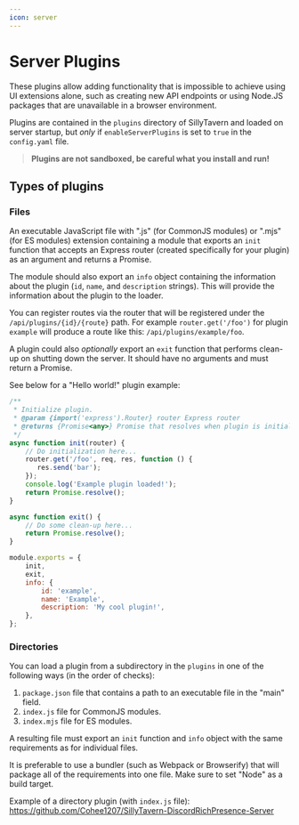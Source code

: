 ```yaml
---
icon: server
---
```


# Server Plugins

These plugins allow adding functionality that is impossible to achieve using UI extensions alone, such as creating new API endpoints or using Node.JS packages that are unavailable in a browser environment.

Plugins are contained in the `plugins` directory of SillyTavern and loaded on server startup, but *only* if `enableServerPlugins` is set to `true` in the `config.yaml` file.

> **Plugins are not sandboxed, be careful what you install and run!**

## Types of plugins

### Files

An executable JavaScript file with ".js" (for CommonJS modules) or ".mjs" (for ES modules) extension containing a module that exports an `init` function that accepts an Express router (created specifically for your plugin) as an argument and returns a Promise.

The module should also export an `info` object containing the information about the plugin (`id`, `name`, and `description` strings). This will provide the information about the plugin to the loader.

You can register routes via the router that will be registered under the `/api/plugins/{id}/{route}` path. For example `router.get('/foo')` for plugin `example` will produce a route like this: `/api/plugins/example/foo`.

A plugin could also *optionally* export an `exit` function that performs clean-up on shutting down the server. It should have no arguments and must return a Promise.

See below for a "Hello world!" plugin example:

```js
/**
 * Initialize plugin.
 * @param {import('express').Router} router Express router
 * @returns {Promise<any>} Promise that resolves when plugin is initialized
 */
async function init(router) {
    // Do initialization here...
    router.get('/foo', req, res, function () {
       res.send('bar');
    });
    console.log('Example plugin loaded!');
    return Promise.resolve();
}

async function exit() {
    // Do some clean-up here...
    return Promise.resolve();
}

module.exports = {
    init,
    exit,
    info: {
        id: 'example',
        name: 'Example',
        description: 'My cool plugin!',
    },
};
```

### Directories

You can load a plugin from a subdirectory in the `plugins` in one of the following ways (in the order of checks):

1. `package.json` file that contains a path to an executable file in the "main" field.
2. `index.js` file for CommonJS modules.
3. `index.mjs` file for ES modules.

A resulting file must export an `init` function and `info` object with the same requirements as for individual files.

It is preferable to use a bundler (such as Webpack or Browserify) that will package all of the requirements into one file. Make sure to set "Node" as a build target.

Example of a directory plugin (with `index.js` file): https://github.com/Cohee1207/SillyTavern-DiscordRichPresence-Server
